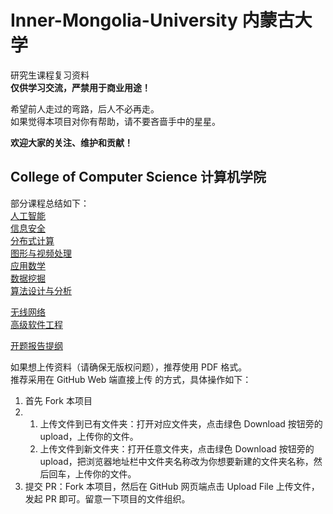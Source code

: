 # Inner-Mongolia-University 内蒙古大学

研究生课程复习资料  
**仅供学习交流，严禁用于商业用途！**  
 
希望前人走过的弯路，后人不必再走。  
如果觉得本项目对你有帮助，请不要吝啬手中的星星。

**欢迎大家的关注、维护和贡献！**

## College of Computer Science 计算机学院
部分课程总结如下：  
[人工智能](https://github.com/ztianming/Inner-Mongolia-University/tree/master/College%20of%20Computer%20Science/%E4%BA%BA%E5%B7%A5%E6%99%BA%E8%83%BD)  
[信息安全](https://github.com/ztianming/Inner-Mongolia-University/tree/master/College%20of%20Computer%20Science/%E4%BF%A1%E6%81%AF%E5%AE%89%E5%85%A8)  
[分布式计算](https://github.com/ztianming/Inner-Mongolia-University/tree/master/College%20of%20Computer%20Science/%E5%88%86%E5%B8%83%E5%BC%8F%E8%AE%A1%E7%AE%97)  
[图形与视频处理](https://github.com/ztianming/Inner-Mongolia-University/tree/master/College%20of%20Computer%20Science/%E5%9B%BE%E5%83%8F%E4%B8%8E%E8%A7%86%E9%A2%91%E5%A4%84%E7%90%86)  
[应用数学](https://github.com/ztianming/Inner-Mongolia-University/tree/master/College%20of%20Computer%20Science/%E5%BA%94%E7%94%A8%E6%95%B0%E5%AD%A6)  
[数据挖掘](https://github.com/ztianming/Inner-Mongolia-University/tree/master/College%20of%20Computer%20Science/%E6%95%B0%E6%8D%AE%E6%8C%96%E6%8E%98)  
[算法设计与分析](https://github.com/ztianming/Inner-Mongolia-University/tree/master/College%20of%20Computer%20Science/%E7%AE%97%E6%B3%95%E5%88%86%E6%9E%90%E4%B8%8E%E8%AE%BE%E8%AE%A1)  

[无线网络](https://github.com/ztianming/Inner-Mongolia-University/tree/master/College%20of%20Computer%20Science/%E6%97%A0%E7%BA%BF%E7%BD%91%E7%BB%9C)  
[高级软件工程](https://github.com/ztianming/Inner-Mongolia-University/tree/master/College%20of%20Computer%20Science/%E9%AB%98%E7%BA%A7%E8%BD%AF%E4%BB%B6%E5%B7%A5%E7%A8%8B)  


[开题报告提纲](https://github.com/ztianming/Inner-Mongolia-University/blob/master/College%20of%20Computer%20Science/ThesisProposal.md)
[]()
[]()
[]()
[]()


如果想上传资料（请确保无版权问题），推荐使用 PDF 格式。  
推荐采用在 GitHub Web 端直接上传 的方式，具体操作如下：

1. 首先 Fork 本项目
1. 1. 上传文件到已有文件夹：打开对应文件夹，点击绿色 Download 按钮旁的 upload，上传你的文件。
   2. 上传文件到新文件夹：打开任意文件夹，点击绿色 Download 按钮旁的 upload，把浏览器地址栏中文件夹名称改为你想要新建的文件夹名称，然后回车，上传你的文件。
1. 提交 PR：Fork 本项目，然后在 GitHub 网页端点击 Upload File 上传文件，发起 PR 即可。留意一下项目的文件组织。
